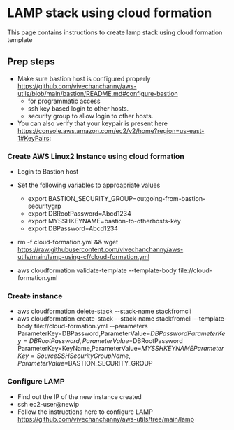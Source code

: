 # LAMP stack using cloud formation
This page contains instructions to create lamp stack using cloud formation template
## Prep steps
- Make sure bastion host is configured properly https://github.com/vivechanchanny/aws-utils/blob/main/bastion/README.md#configure-bastion
  - for programmatic access
  - ssh key based login to other hosts.
  - security group to allow login to other hosts.
- You can also verify that your keypair is present here https://console.aws.amazon.com/ec2/v2/home?region=us-east-1#KeyPairs:

###  Create AWS Linux2 Instance using cloud formation

- Login to Bastion host
- Set the following variables to approapriate values
  - export BASTION_SECURITY_GROUP=outgoing-from-bastion-securitygrp
  - export DBRootPassword=Abcd1234 
  - export MYSSHKEYNAME=bastion-to-otherhosts-key
  - export DBPassword=Abcd1234

- rm -f cloud-formation.yml && wget https://raw.githubusercontent.com/vivechanchanny/aws-utils/main/lamp-using-cf/cloud-formation.yml
- aws cloudformation validate-template --template-body file://cloud-formation.yml

###  Create instance 
- aws cloudformation delete-stack --stack-name  stackfromcli
- aws cloudformation create-stack   --stack-name stackfromcli --template-body  file://cloud-formation.yml --parameters  ParameterKey=DBPassword,ParameterValue=$DBPassword ParameterKey=DBRootPassword,ParameterValue=$DBRootPassword  ParameterKey=KeyName,ParameterValue=$MYSSHKEYNAME ParameterKey=SourceSSHSecurityGroupName,ParameterValue=$BASTION_SECURITY_GROUP

###  Configure LAMP 
- Find out the IP of the new instance created
- ssh ec2-user@newip
- Follow the instructions here to configure LAMP https://github.com/vivechanchanny/aws-utils/tree/main/lamp

